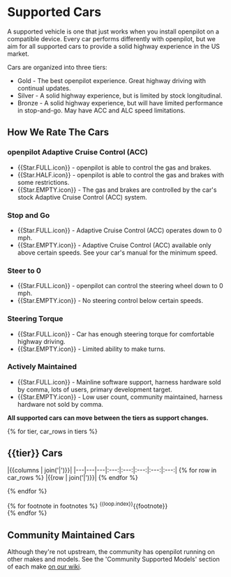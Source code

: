 # Supported Cars

A supported vehicle is one that just works when you install openpilot on a compatible device. Every car performs differently with openpilot, but we aim for all supported cars to provide a solid highway experience in the US market.

Cars are organized into three tiers:

- Gold - The best openpilot experience. Great highway driving with continual updates.
- Silver - A solid highway experience, but is limited by stock longitudinal.
- Bronze - A solid highway experience, but will have limited performance in stop-and-go. May have ACC and ALC speed limitations.

How We Rate The Cars
---

### openpilot Adaptive Cruise Control (ACC)
- {{Star.FULL.icon}} - openpilot is able to control the gas and brakes.
- {{Star.HALF.icon}} - openpilot is able to control the gas and brakes with some restrictions.
- {{Star.EMPTY.icon}} - The gas and brakes are controlled by the car's stock Adaptive Cruise Control (ACC) system.

### Stop and Go
- {{Star.FULL.icon}} - Adaptive Cruise Control (ACC) operates down to 0 mph.
- {{Star.EMPTY.icon}} - Adaptive Cruise Control (ACC) available only above certain speeds. See your car's manual for the minimum speed.

### Steer to 0
- {{Star.FULL.icon}} - openpilot can control the steering wheel down to 0 mph.
- {{Star.EMPTY.icon}} - No steering control below certain speeds.

### Steering Torque
- {{Star.FULL.icon}} - Car has enough steering torque for comfortable highway driving.
- {{Star.EMPTY.icon}} - Limited ability to make turns.

### Actively Maintained
- {{Star.FULL.icon}} - Mainline software support, harness hardware sold by comma, lots of users, primary development target.
- {{Star.EMPTY.icon}} - Low user count, community maintained, harness hardware not sold by comma.

**All supported cars can move between the tiers as support changes.**

{% for tier, car_rows in tiers %}
## {{tier}} Cars

|{{columns | join('|')}}|
|---|---|---|:---:|:---:|:---:|:---:|:---:|
{% for row in car_rows %}
|{{row | join('|')}}|
{% endfor %}

{% endfor %}

{% for footnote in footnotes %}
<sup>{{loop.index}}</sup>{{footnote}} <br />
{% endfor %}

## Community Maintained Cars
Although they're not upstream, the community has openpilot running on other makes and models. See the 'Community Supported Models' section of each make [on our wiki](https://wiki.comma.ai/).
